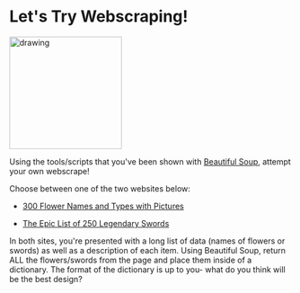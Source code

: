 # Let's Try Webscraping!

<img src="https://thumbs.dreamstime.com/b/samurai-katana-sword-sakura-flowers-vector-design-set-traditional-scabbard-blossom-japanese-warrior-blade-cherry-159438168.jpg" alt="drawing" width="200"/>

Using the tools/scripts that you've been shown with [Beautiful Soup](https://github.com/csfeeser/Python/blob/071f58160babb4568091a8eb0223070b52d88931/TLG/webscraping.md), attempt your own webscrape!

Choose between one of the two websites below:

- [300 Flower Names and Types with Pictures](https://florgeous.com/types-of-flowers/)

- [The Epic List of 250 Legendary Swords](https://hobbylark.com/fandoms/The-Epic-List-of-250-Legendary-Swords)

In both sites, you're presented with a long list of data (names of flowers or swords) as well as a description of each item. Using Beautiful Soup, return ALL the flowers/swords from the page and place them inside of a dictionary. The format of the dictionary is up to you- what do you think will be the best design?

